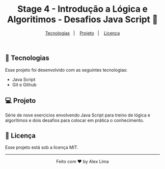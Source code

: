 <h1 align="center"> Stage 4 - Introdução a Lógica e Algoritimos - Desafios Java Script 💜 </h1>

<p align="center">
  <a href="#-tecnologias">Tecnologias</a>&nbsp;&nbsp;&nbsp;|&nbsp;&nbsp;&nbsp;
  <a href="#-projeto">Projeto</a>&nbsp;&nbsp;&nbsp;|&nbsp;&nbsp;&nbsp;
  <a href="#memo-licença">Licença</a>
</p>

<br>

## 🚀 Tecnologias

Esse projeto foi desenvolvido com as seguintes tecnologias:

- Java Script
- Git e Github

## 💻 Projeto

<p align="start">
Série de nove exercicios envolvendo Java Script para treino de lógica e algoritimos e dois desafios para colocar em prática o conhecimento.</p>

## :memo: Licença

Esse projeto está sob a licença MIT.

---

<p align="center">Feito com  ♥  by Alex Lima</p>



